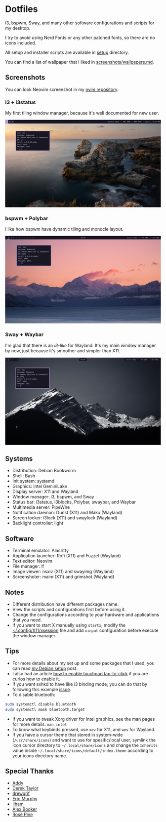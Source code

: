 # Dotfiles

i3, bspwm, Sway, and many other software configurations and scripts for my desktop.

I try to avoid using Nerd Fonts or any other patched fonts, so there are
no icons included.

All setup and installer scripts are available in [setup](setup/) directory.

You can find a list of wallpaper that I liked in
[screenshots/wallpapers.md](screenshots/wallpapers.md).

## Screenshots

You can look Neovim screenshot in my
[nvim repository](https://github.com/wahyuwiyoko/nvim).

### i3 + i3status

My first tiling window manager, because it's well documented for new user.

![i3 with i3status](screenshots/i3.png)

### bspwm + Polybar

I like how bspwm have dynamic tiling and monocle layout.

![bspwm with Polybar](screenshots/bspwm.png)

### Sway + Waybar

I'm glad that there is an _i3-like_ for Wayland. It's my main window
manager by now, just because it's smoother and simpler than X11.

![Sway with Waybar](screenshots/sway.png)

## Systems

- Distribution: Debian Bookworm
- Shell: Bash
- Init system: systemd
- Graphics: Intel GeminiLake
- Display server: X11 and Wayland
- Window manager: i3, bspwm, and Sway
- Status bar: i3status, i3blocks, Polybar, swaybar, and Waybar
- Multimedia server: PipeWire
- Notification daemon: Dunst (X11) and Mako (Wayland)
- Screen locker: i3lock (X11) and swaylock (Wayland)
- Backlight controller: light

## Software

- Terminal emulator: Alacritty
- Application launcher: Rofi (X11) and Fuzzel (Wayland)
- Text editor: Neovim
- File manager: lf
- Image viewer: nsxiv (X11) and swayimg (Wayland)
- Screenshoter: maim (X11) and grimshot (Wayland)

## Notes

- Different distribution have different packages name.
- View the scripts and configurations first before using it.
- Change the configurations according to your hardware and applications that
  you need.
- If you want to start X manually using `startx`, modify the
  [~/.config/X11/xsession](.config/X11/xsession) file and add `xinput`
  configuration before execute the window manager.

## Tips

- For more details about my set up and some packages that I used, you can read
  [my Debian setup](https://wahyuwiyoko.github.io/blog/linux/my-debian-setup/)
  post.
- I also had an article
  [how to enable touchpad tap-to-click](https://wahyuwiyoko.github.io/blog/linux/enable-touchpad-tap-to-click/)
  if you are curios how to enable it.
- If you want sxhkd to have like i3 binding mode, you can do that by following
  this example [issue](https://github.com/baskerville/sxhkd/issues/58).
- To disable bluetooth:

```bash
sudo systemctl disable bluetooth
sudo systemctl mask bluetooth.target
```

- If you want to tweak Xorg driver for Intel graphics, see the man pages for
  more details: `man intel`
- To know what keybinds pressed, use `xev` for X11, and `wev` for Wayland.
- If you have a cursor theme that stored in system-wide (`/usr/share/icons`)
  and want to use for spesific/local user, symlink the icon cursor directory to
  `~/.local/share/icons` and change the `Inherits` value inside
  `~/.local/share/icons/default/index.theme` according to your icons directory
  name.

## Special Thanks

- [Addy](https://github.com/addy-dclxvi)
- [Derek Taylor](https://gitlab.com/dwt1)
- [drewgrif](https://github.com/drewgrif)
- [Eric Murphy](https://github.com/ericmurphyxyz)
- [Ilham](https://github.com/ilhamisbored)
- [Alex Booker](https://github.com/bookercodes)
- [Rosé Pine](https://rosepinetheme.com/)

